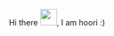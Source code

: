 <div align="center">Hi there <img src="https://raw.githubusercontent.com/MartinHeinz/MartinHeinz/master/wave.gif" width=30px, height=30px />, I am hoori :)</div>
<!--
**hooridahesh/hooridahesh** is a ✨ _special_ ✨ repository because its `README.md` (this file) appears on your GitHub profile.

Here are some ideas to get you started:

- 🔭 I’m currently working on ...
- 🌱 I’m currently learning ...
- 👯 I’m looking to collaborate on ...
- 🤔 I’m looking for help with ...
- 💬 Ask me about ...
- 📫 How to reach me: ...
- 😄 Pronouns: ...
- ⚡ Fun fact: ...
-->
